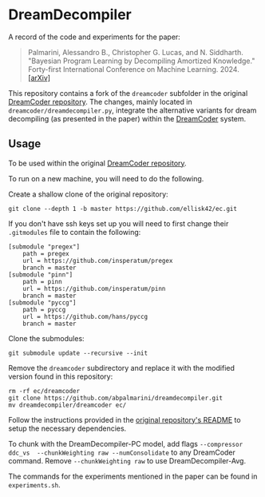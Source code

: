 # DreamDecompiler
A record of the code and experiments for the paper:
> Palmarini, Alessandro B., Christopher G. Lucas, and N. Siddharth. "Bayesian Program Learning by Decompiling Amortized Knowledge." Forty-first International Conference on Machine Learning. 2024. [[arXiv]](https://arxiv.org/abs/2306.07856)

This repository contains a fork of the `dreamcoder` subfolder in the original [DreamCoder repository](https://github.com/ellisk42/ec). The changes, mainly located in `dreamcoder/dreamdecompiler.py`, integrate the alternative variants for dream decompiling (as presented in the paper) within the [DreamCoder](https://arxiv.org/abs/2006.08381) system.

## Usage
To be used within the original [DreamCoder repository](https://github.com/ellisk42/ec).

To run on a new machine, you will need to do the following.

Create a shallow clone of the original repository:
```
git clone --depth 1 -b master https://github.com/ellisk42/ec.git
```

If you don't have ssh keys set up you will need to first change their `.gitmodules` file to contain the following:
```
[submodule "pregex"]
	path = pregex
	url = https://github.com/insperatum/pregex
	branch = master
[submodule "pinn"]
	path = pinn
	url = https://github.com/insperatum/pinn
	branch = master
[submodule "pyccg"]
	path = pyccg
	url = https://github.com/hans/pyccg
	branch = master
```

Clone the submodules:
```
git submodule update --recursive --init
```

Remove the `dreamcoder` subdirectory and replace it with the modified version found in this repository:
```
rm -rf ec/dreamcoder
git clone https://github.com/abpalmarini/dreamdecompiler.git
mv dreamdecompiler/dreamcoder ec/
```

Follow the instructions provided in the [original repository's README](https://github.com/ellisk42/ec) to
setup the necessary dependencies.

To chunk with the DreamDecompiler-PC model, add flags `--compressor ddc_vs  --chunkWeighting raw --numConsolidate`  to any DreamCoder command. Remove `--chunkWeighting raw` to use DreamDecompiler-Avg. 

The commands for the experiments mentioned in the paper can be found in `experiments.sh`.
